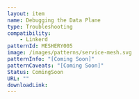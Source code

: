 ```yaml
---
layout: item
name: Debugging the Data Plane
type: Troubleshooting
compatibility:
    - Linkerd
patternId: MESHERY005
image: /images/patterns/service-mesh.svg
patternInfo: "[Coming Soon]"
patternCaveats: "[Coming Soon]"
Status: ComingSoon
URL: ""
downloadLink: 
---
```

    